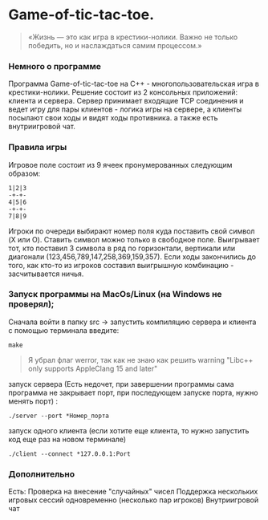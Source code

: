 # Game-of-tic-tac-toe.

> «Жизнь — это как игра в крестики-нолики. Важно не только победить, но и наслаждаться самим процессом.»

### Немного о программе

Программа Game-of-tic-tac-toe на C++ - многопользовательская игра в крестики-нолики.
Решение состоит из 2 консольных приложений: клиента и сервера. Сервер принимает входящие TCP соединения и ведет игру для пары
клиентов - логика игры на сервере, а клиенты посылают свои ходы и видят ходы противника. а также есть внутриигровой чат.

### Правила игры
Игровое поле состоит из 9 ячеек пронумерованных следующим образом:
```
1|2|3
-+-+-
4|5|6
-+-+-
7|8|9
```

Игроки по очереди выбирают номер поля куда поставить свой символ (X или O).
Ставить символ можно только в свободное поле.
Выигрывает тот, кто поставил 3 символа в ряд по горизонтали, вертикали или диагонали (123,456,789,147,258,369,159,357).
Если ходы закончились до того, как кто-то из игроков составил выигрышную комбинацию - засчитывается ничья.


### Запуск программы на MacOs/Linux (на Windows не проверял);

Сначала войти в папку src -> запустить компиляцию сервера и клиента с помощью терминала введите:
```
make
```
> Я убрал флаг werror, так как не знаю как решить warning "Libc++ only supports AppleClang 15 and later"

запуск сервера (Есть недочет, при завершении программы сама программа не закрывает порт, при последующем запуске порта, нужно менять порт) :
```
./server --port *Номер_порта
```


запуск одного клиента (если хотите еще клиента, то нужно запустить код еще раз на новом терминале)
```
./client --connect *127.0.0.1:Port
```

### Дополнительно

Есть:
Проверка на внесение "случайных" чисел
Поддержка нескольких игровых сессий одновременно (несколько пар игроков)
Внутриигровой чат


